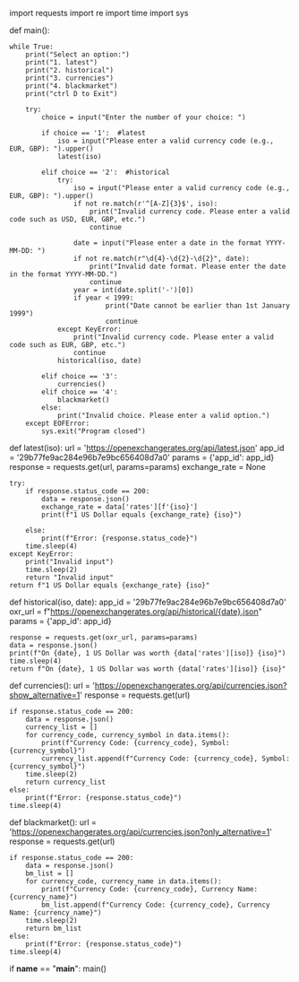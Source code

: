import requests
import re
import time
import sys

def main():

    while True:
        print("Select an option:")
        print("1. latest")
        print("2. historical")
        print("3. currencies")
        print("4. blackmarket")
        print("ctrl D to Exit")

        try:
            choice = input("Enter the number of your choice: ")

            if choice == '1':  #latest
                iso = input("Please enter a valid currency code (e.g., EUR, GBP): ").upper()
                latest(iso)

            elif choice == '2':  #historical
                try:
                    iso = input("Please enter a valid currency code (e.g., EUR, GBP): ").upper()
                    if not re.match(r'^[A-Z]{3}$', iso):
                        print("Invalid currency code. Please enter a valid code such as USD, EUR, GBP, etc.")
                        continue

                    date = input("Please enter a date in the format YYYY-MM-DD: ")
                    if not re.match(r"\d{4}-\d{2}-\d{2}", date):
                        print("Invalid date format. Please enter the date in the format YYYY-MM-DD.")
                        continue
                    year = int(date.split('-')[0])
                    if year < 1999:
                            print("Date cannot be earlier than 1st January 1999")
                            continue
                except KeyError:
                    print("Invalid currency code. Please enter a valid code such as EUR, GBP, etc.")
                    continue
                historical(iso, date)

            elif choice == '3':
                currencies()
            elif choice == '4':
                blackmarket()
            else:
                print("Invalid choice. Please enter a valid option.")
        except EOFError:
            sys.exit("Program closed")



def latest(iso):
    url = 'https://openexchangerates.org/api/latest.json'
    app_id = '29b77fe9ac284e96b7e9bc656408d7a0'
    params = {'app_id': app_id}
    response = requests.get(url, params=params)
    exchange_rate = None

    try:
        if response.status_code == 200:
            data = response.json()
            exchange_rate = data['rates'][f'{iso}']
            print(f"1 US Dollar equals {exchange_rate} {iso}")

        else:
            print(f"Error: {response.status_code}")
        time.sleep(4)
    except KeyError:
        print("Invalid input")
        time.sleep(2)
        return "Invalid input"
    return f"1 US Dollar equals {exchange_rate} {iso}"

def historical(iso, date):
    app_id = '29b77fe9ac284e96b7e9bc656408d7a0'
    oxr_url = f"https://openexchangerates.org/api/historical/{date}.json"
    params = {'app_id': app_id}

    response = requests.get(oxr_url, params=params)
    data = response.json()
    print(f"On {date}, 1 US Dollar was worth {data['rates'][iso]} {iso}")
    time.sleep(4)
    return f"On {date}, 1 US Dollar was worth {data['rates'][iso]} {iso}"


def currencies():
    url = 'https://openexchangerates.org/api/currencies.json?show_alternative=1'
    response = requests.get(url)

    if response.status_code == 200:
        data = response.json()
        currency_list = []
        for currency_code, currency_symbol in data.items():
            print(f"Currency Code: {currency_code}, Symbol: {currency_symbol}")
            currency_list.append(f"Currency Code: {currency_code}, Symbol: {currency_symbol}")
        time.sleep(2)
        return currency_list
    else:
        print(f"Error: {response.status_code}")
    time.sleep(4)

def blackmarket():
    url = 'https://openexchangerates.org/api/currencies.json?only_alternative=1'
    response = requests.get(url)

    if response.status_code == 200:
        data = response.json()
        bm_list = []
        for currency_code, currency_name in data.items():
            print(f"Currency Code: {currency_code}, Currency Name: {currency_name}")
            bm_list.append(f"Currency Code: {currency_code}, Currency Name: {currency_name}")
        time.sleep(2)
        return bm_list
    else:
        print(f"Error: {response.status_code}")
    time.sleep(4)

if __name__ == "__main__":
    main()
